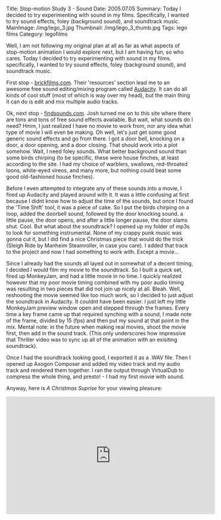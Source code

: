 Title: Stop-motion Study 3 - Sound
Date: 2005.07.05
Summary: Today I decided to try experimenting with sound in my films. Specifically, I wanted to try sound effects, foley (background sound), and soundtrack music.
MainImage: /img/lego_3.jpg
Thumbnail: /img/lego_3_thumb.jpg
Tags: lego films
Category: legofilms

Well, I am not following my original plan at all as far as what aspects of stop-motion animation I would explore next, but I am having fun, so who cares. Today I decided to try experimenting with sound in my films. specifically, I wanted to try sound effects, foley (background sound), and soundtrack music.

First stop - [brickfilms.com][BrickFilms]. Their 'resources' section lead me to an awesome free sound editing/mixing program called [Audacity][]. It can do all kinds of cool stuff (most of which is way over my head), but the main thing it can do is edit and mix multiple audio tracks.

Ok, next stop - [findsounds.com][FindSounds]. Josh turned me on to this site where there are tons and tons of free sound effects available. But wait, what sounds do I need? Hmm, I just realized I have no movie to work from, nor any idea what type of movie I will even be making. Oh well, let's just get some good generic sound effects and go from there. I got a door bell, knocking on a door, a door opening, and a door closing. That should work into a plot somehow. Wait, I need foley sounds. What better background sound than some birds chirping (to be specific, these were house finches, at least according to the site. I had my choice of warblers, swallows, red-throated loons, white-eyed vireos, and many more, but nothing could beat some good old-fashioned house finches).

Before I even attempted to integrate any of these sounds into a movie, I fired up Audacity and played around with it. It was a little confusing at first because I didnt know how to adjust the time of the sounds, but once I found the 'Time Shift' tool, it was a piece of cake. So I put the birds chirping on a loop, added the doorbell sound, followed by the door knocking sound. a little pause, the door opens, and after a little longer pause, the door slams shut. Cool. But what about the soundtrack? I opened up my folder of mp3s to look for something instrumental. None of my crappy punk music was gonna cut it, but I did find a nice Christmas piece that would do the trick (Sleigh Ride by Manheim Steamroller, in case you care). I added that track to the project and now I had something to work with. Except a movie...

Since I already had the sounds all layed out in somewhat of a decent timing, I decided I would film my movie to the soundtrack. So I built a quick set, fired up MonkeyJam, and had a little movie in no time. I quickly realized however that my poor movie timing combined with my poor audio timing was resulting in two pieces that did not join up nicely at all. Bleah. Well, reshooting the movie seemed like too much work, so I decided to just adjust the soundtrack in Audacity. It couldnt have been easier. I just left my little MonkeyJam preview window open and stepped through the frames. Every time a key frame came up that required synching with a sound, I made note of the frame, divided by 15 (fps) and then put my sound at that point in the mix. Mental note: in the future when making real movies, shoot the movie first, then add in the sound track. (This only underscores how impressive that Thriller video was to sync up all of the animation with an exisiting soundtrack).

Once I had the soundtrack looking good, I exported it as a .WAV file. Then I opened up Axogon Composer and added my video track and my audio track and rendered them together. I ran the output through VirtualDub to compress the whole thing, and presto! - I had my first movie with sound.

Anyway, here is *A Christmas Suprise* for your viewing pleasure:

<p>
<iframe width="560" height="315" src="https://www.youtube.com/embed/-GmuR89mcqs?rel=0" frameborder="0" allow="accelerometer; autoplay; encrypted-media; gyroscope; picture-in-picture" allowfullscreen></iframe>
</p>

[BrickFilms]: http://www.brickfilms.com/resources.php
[Audacity]: http://audacity.sourceforge.net/about/
[FindSounds]: http://findsounds.com

